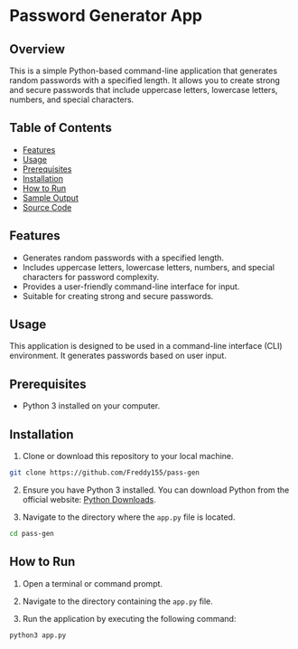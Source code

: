 # Password Generator App

## Overview
This is a simple Python-based command-line application that generates random passwords with a specified length. It allows you to create strong and secure passwords that include uppercase letters, lowercase letters, numbers, and special characters.

## Table of Contents
- [Features](#features)
- [Usage](#usage)
- [Prerequisites](#prerequisites)
- [Installation](#installation)
- [How to Run](#how-to-run)
- [Sample Output](#sample-output)
- [Source Code](#source-code)

## Features
- Generates random passwords with a specified length.
- Includes uppercase letters, lowercase letters, numbers, and special characters for password complexity.
- Provides a user-friendly command-line interface for input.
- Suitable for creating strong and secure passwords.

## Usage
This application is designed to be used in a command-line interface (CLI) environment. It generates passwords based on user input.

## Prerequisites
- Python 3 installed on your computer.

## Installation
1. Clone or download this repository to your local machine.
```bash
git clone https://github.com/Freddy155/pass-gen
```

2. Ensure you have Python 3 installed. You can download Python from the official website: [Python Downloads](https://www.python.org/downloads/).

3. Navigate to the directory where the `app.py` file is located.
```bash
cd pass-gen
```

## How to Run
1. Open a terminal or command prompt.

2. Navigate to the directory containing the `app.py` file.

3. Run the application by executing the following command:
```bash
python3 app.py
```
